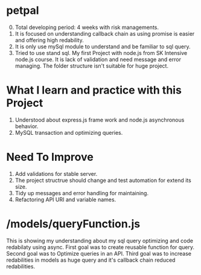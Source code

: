 # petpal
0. Total developing period: 4 weeks with risk managements.
1. It is focused on understanding callback chain as using promise is easier and offering high redability.
2. It is only use mySql module to understand and be familiar to sql query.
3. Tried to use stand sql.
My first Project with node.js from SK Intensive node.js course.  It is lack of validation and need message and error managing.  The folder structure isn't suitable for huge project.

# What I learn and practice with this Project
1. Understood about express.js frame work and node.js asynchronous behavior.
2. MySQL transaction and optimizing queries.

# Need To Improve
1. Add validations for stable server.
2. The project structrue should change and test automation for extend its size.
3. Tidy up messages and error handling for maintaining.
4. Refactoring API URI and variable names.

# /models/queryFunction.js
  This is showing my understanding about my sql query optimizing and code redabilaty using async.
  First goal was to create reusable function for query.
  Second goal was  to Optimize queries in an API.
  Third goal was to increase redabilities in models as huge query and it's callback chain reduced redabilities.
